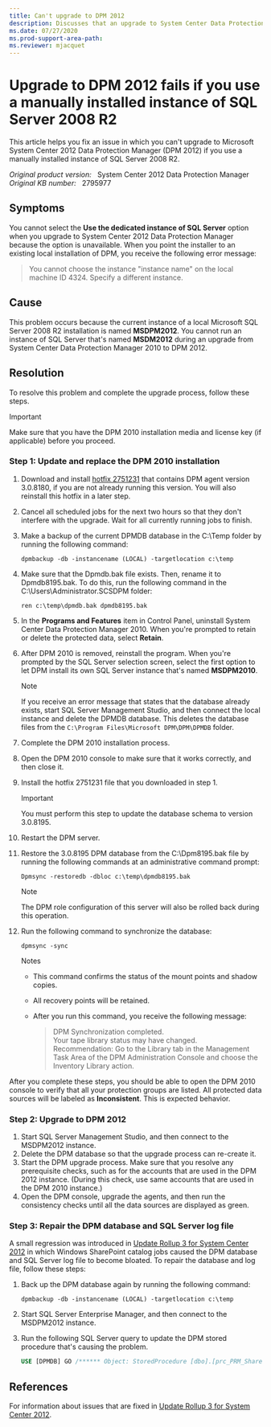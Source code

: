 ```yaml
---
title: Can't upgrade to DPM 2012
description: Discusses that an upgrade to System Center Data Protection Manager 2012 fails if you use a manually installed instance of SQL Server 2008 R2. Provides a resolution.
ms.date: 07/27/2020
ms.prod-support-area-path:
ms.reviewer: mjacquet
---
```

# Upgrade to DPM 2012 fails if you use a manually installed instance of SQL Server 2008 R2

This article helps you fix an issue in which you can't upgrade to Microsoft System Center 2012 Data Protection Manager (DPM 2012) if you use a manually installed instance of SQL Server 2008 R2.

_Original product version:_ &nbsp; System Center 2012 Data Protection Manager  
_Original KB number:_ &nbsp; 2795977

## Symptoms

You cannot select the **Use the dedicated instance of SQL Server** option when you upgrade to System Center 2012 Data Protection Manager because the option is unavailable. When you point the installer to an existing local installation of DPM, you receive the following error message:

> You cannot choose the instance "instance name" on the local machine ID 4324. Specify a different instance.

## Cause

This problem occurs because the current instance of a local Microsoft SQL Server 2008 R2 installation is named **MSDPM2012**. You cannot run an instance of SQL Server that's named **MSDM2012** during an upgrade from System Center Data Protection Manager 2010 to DPM 2012.

## Resolution

To resolve this problem and complete the upgrade process, follow these steps.

> [!IMPORTANT]
> Make sure that you have the DPM 2010 installation media and license key (if applicable) before you proceed.

### Step 1: Update and replace the DPM 2010 installation

1. Download and install [hotfix 2751231](https://support.microsoft.com/help/2751231) that contains DPM agent version 3.0.8180, if you are not already running this version. You will also reinstall this hotfix in a later step.

2. Cancel all scheduled jobs for the next two hours so that they don't interfere with the upgrade. Wait for all currently running jobs to finish.
3. Make a backup of the current DPMDB database in the C:\Temp folder by running the following command:

    ```console
    dpmbackup -db -instancename (LOCAL) -targetlocation c:\temp
    ```  

4. Make sure that the Dpmdb.bak file exists. Then, rename it to Dpmdb8195.bak. To do this, run the following command in the C:\Users\Administrator.SCSDPM folder:

    ```console
    ren c:\temp\dpmdb.bak dpmdb8195.bak
    ```  

5. In the **Programs and Features** item in Control Panel, uninstall System Center Data Protection Manager 2010. When you're prompted to retain or delete the protected data, select **Retain**.
6. After DPM 2010 is removed, reinstall the program. When you're prompted by the SQL Server selection screen, select the first option to let DPM install its own SQL Server instance that's named **MSDPM2010**.

    > [!NOTE]
    > If you receive an error message that states that the database already exists, start SQL Server Management Studio, and then connect the local instance and delete the DPMDB database. This deletes the database files from the `C:\Program Files\Microsoft DPM\DPM\DPMDB` folder.

7. Complete the DPM 2010 installation process.
8. Open the DPM 2010 console to make sure that it works correctly, and then close it.
9. Install the hotfix 2751231 file that you downloaded in step 1.

    > [!IMPORTANT]
    > You must perform this step to update the database schema to version 3.0.8195.

10. Restart the DPM server.
11. Restore the 3.0.8195 DPM database from the C:\Dpm8195.bak file by running the following commands at an administrative command prompt:

    ```console
    Dpmsync -restoredb -dbloc c:\temp\dpmdb8195.bak
    ```

    > [!NOTE]
    > The DPM role configuration of this server will also be rolled back during this operation.

12. Run the following command to synchronize the database:

    ```console
    dpmsync -sync
    ```

    Notes

    - This command confirms the status of the mount points and shadow copies.
    - All recovery points will be retained.
    - After you run this command, you receive the following message:

        > DPM Synchronization completed.  
        > Your tape library status may have changed.  
        > Recommendation: Go to the Library tab in the Management Task Area of the DPM Administration Console and choose the Inventory Library action.

After you complete these steps, you should be able to open the DPM 2010 console to verify that all your protection groups are listed. All protected data sources will be labeled as **Inconsistent**. This is expected behavior.

### Step 2: Upgrade to DPM 2012

1. Start SQL Server Management Studio, and then connect to the MSDPM2012 instance.
2. Delete the DPM database so that the upgrade process can re-create it.
3. Start the DPM upgrade process. Make sure that you resolve any prerequisite checks, such as for the accounts that are used in the DPM 2012 instance. (During this check, use same accounts that are used in the DPM 2010 instance.)
4. Open the DPM console, upgrade the agents, and then run the consistency checks until all the data sources are displayed as green.

### Step 3: Repair the DPM database and SQL Server log file

A small regression was introduced in [Update Rollup 3 for System Center 2012](https://support.microsoft.com/help/2756127) in which Windows SharePoint catalog jobs caused the DPM database and SQL Server log file to become bloated. To repair the database and log file, follow these steps:

1. Back up the DPM database again by running the following command:

    ```console
    dpmbackup -db -instancename (LOCAL) -targetlocation c:\temp
    ```  

2. Start SQL Server Enterprise Manager, and then connect to the MSDPM2012 instance.
3. Run the following SQL Server query to update the DPM stored procedure that's causing the problem.

    ```sql
    USE [DPMDB] GO /****** Object: StoredProcedure [dbo].[prc_PRM_SharePointRecoverableObject_Update] Script Date: 11/03/2012 01:36:08 ******/ SET ANSI_NULLS ON GO SET QUOTED_IDENTIFIER ON GO ALTER PROCEDURE [dbo].[prc_PRM_SharePointRecoverableObject_Update] ( @Caption nvarchar(40), @ComponentType nvarchar(16), @RecoverableObjectId BIGINT ) AS DECLARE @error INT, @rowCount INT SET @error = 0 SET NOCOUNT ON -- UPDATE tbl_RM_SharePointRecoverableObject SET Caption = @Caption UPDATE tbl_RM_SharePointRecoverableObject SET Caption = @Caption, ComponentType = @ComponentType WHERE RecoverableObjectId = @RecoverableObjectId SELECT @error = dbo.udf_DPS_CheckRowCount(1) SET NOCOUNT OFF RETURN @error
    ```

## References

For information about issues that are fixed in [Update Rollup 3 for System Center 2012](https://support.microsoft.com/help/2756127).
